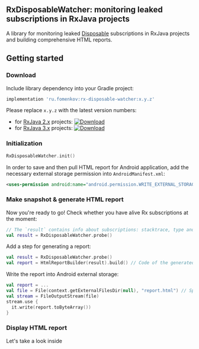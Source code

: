## RxDisposableWatcher: monitoring leaked subscriptions in RxJava projects
A library for monitoring leaked [Disposable](http://reactivex.io/RxJava/2.x/javadoc/io/reactivex/disposables/Disposable.html) subscriptions in RxJava projects and building comprehensive HTML reports.

## Getting started
### Download
Include library dependency into your Gradle project:
```groovy
implementation 'ru.fomenkov:rx-disposable-watcher:x.y.z'
```
Please replace `x.y.z` with the latest version numbers:
- for [RxJava 2.x](https://github.com/ReactiveX/RxJava/tree/2.x) projects:
[ ![Download](https://api.bintray.com/packages/andreyfomenkov/maven/rx-disposable-watcher/images/download.svg?version=1.0.0) ](https://bintray.com/andreyfomenkov/maven/rx-disposable-watcher/1.0.0/link)
- for [RxJava 3.x](https://github.com/ReactiveX/RxJava/tree/3.x) projects:
[ ![Download](https://api.bintray.com/packages/andreyfomenkov/maven/rx-disposable-watcher/images/download.svg?version=1.0.0) ](https://bintray.com/andreyfomenkov/maven/rx-disposable-watcher/1.0.0/link)

### Initialization
```kotlin
RxDisposableWatcher.init()
```
In order to save and then pull HTML report for Android application, add the necessary external storage permission into `AndroidManifest.xml`:
```xml
<uses-permission android:name="android.permission.WRITE_EXTERNAL_STORAGE" />
```

### Make snapshot & generate HTML report
Now you're ready to go! Check whether you have alive Rx subscriptions at the moment:
```kotlin
// The `result` contains info about subscriptions: stacktrace, type and number of entries
val result = RxDisposableWatcher.probe()
```
Add a step for generating a report:
```kotlin
val result = RxDisposableWatcher.probe()
val report = HtmlReportBuilder(result).build() // Code of the generated HMTL report
```
Write the report into Android external storage:
```kotlin
val report = ...
val file = File(context.getExternalFilesDir(null), "report.html") // Specify file name
val stream = FileOutputStream(file)
stream.use {
  it.write(report.toByteArray())
}
```

### Display HTML report
Let's take a look inside
